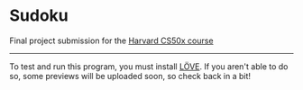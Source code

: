 # Sudoku
Final project submission for the [Harvard CS50x course](https://cs50.harvard.edu/x/)

---

To test and run this program, you must install [LÖVE](https://love2d.org/). If you aren't able to do so, some previews will be uploaded soon, so check back in a bit!
